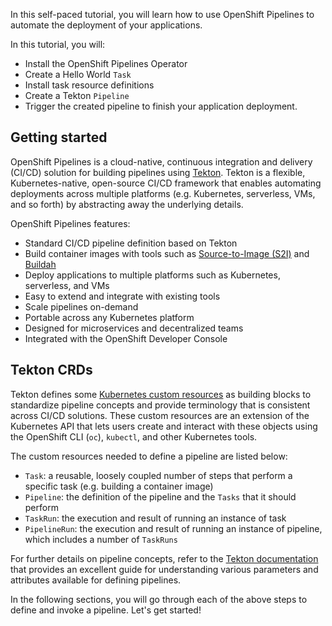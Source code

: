 In this self-paced tutorial, you will learn how to use OpenShift Pipelines to automate the deployment of your applications.

In this tutorial, you will:
* Install the OpenShift Pipelines Operator
* Create a Hello World `Task`
* Install task resource definitions
* Create a Tekton `Pipeline`
* Trigger the created pipeline to finish your application deployment.

## Getting started

OpenShift Pipelines is a cloud-native, continuous integration and delivery (CI/CD)
solution for building pipelines using [Tekton](https://tekton.dev). Tekton is
a flexible, Kubernetes-native, open-source CI/CD framework that enables automating
deployments across multiple platforms (e.g. Kubernetes, serverless, VMs, and so forth) by
abstracting away the underlying details.

OpenShift Pipelines features:

* Standard CI/CD pipeline definition based on Tekton
* Build container images with tools such as [Source-to-Image (S2I)](https://docs.openshift.com/container-platform/latest/builds/understanding-image-builds.html#build-strategy-s2i_understanding-image-builds) and [Buildah](https://buildah.io/)
* Deploy applications to multiple platforms such as Kubernetes, serverless, and VMs
* Easy to extend and integrate with existing tools
* Scale pipelines on-demand
* Portable across any Kubernetes platform
* Designed for microservices and decentralized teams
* Integrated with the OpenShift Developer Console

## Tekton CRDs

Tekton defines some [Kubernetes custom resources](https://kubernetes.io/docs/concepts/extend-kubernetes/api-extension/custom-resources/)
as building blocks to standardize pipeline concepts and provide terminology that is consistent across CI/CD solutions. These custom resources are an extension of the Kubernetes API that lets users create and interact with these objects using the OpenShift CLI (`oc`), `kubectl`, and other Kubernetes tools.

The custom resources needed to define a pipeline are listed below:

* `Task`: a reusable, loosely coupled number of steps that perform a specific task (e.g. building a container image)
* `Pipeline`: the definition of the pipeline and the `Tasks` that it should perform
* `TaskRun`: the execution and result of running an instance of task
* `PipelineRun`: the execution and result of running an instance of pipeline, which includes a number of `TaskRuns`

For further details on pipeline concepts, refer to the [Tekton documentation](https://github.com/tektoncd/pipeline/tree/master/docs#learn-more) that provides an excellent guide for understanding various parameters and attributes available for defining pipelines.

In the following sections, you will go through each of the above steps to define and invoke a pipeline. Let's get started!